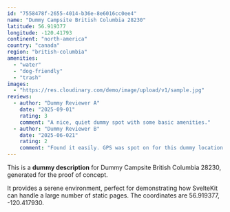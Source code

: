 ```yaml
---
id: "7558478f-2655-4014-b36e-8e6016cc0ee4"
name: "Dummy Campsite British Columbia 28230"
latitude: 56.919377
longitude: -120.41793
continent: "north-america"
country: "canada"
region: "british-columbia"
amenities:
  - "water"
  - "dog-friendly"
  - "trash"
images:
  - "https://res.cloudinary.com/demo/image/upload/v1/sample.jpg"
reviews:
  - author: "Dummy Reviewer A"
    date: "2025-09-01"
    rating: 3
    comment: "A nice, quiet dummy spot with some basic amenities."
  - author: "Dummy Reviewer B"
    date: "2025-06-021"
    rating: 2
    comment: "Found it easily. GPS was spot on for this dummy location."
---
```


This is a **dummy description** for Dummy Campsite British Columbia 28230, generated for the proof of concept.

It provides a serene environment, perfect for demonstrating how SvelteKit can handle a large number of static pages. The coordinates are 56.919377, -120.417930.
